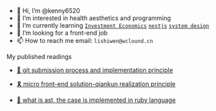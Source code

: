 -   👋 Hi, I’m @kenny6520
-   👀 I’m interested in health aesthetics and programming
-   🌱 I’m currently learning [`Investment Economics`](https://www.economist.com/finance-and-economics/) [`nestjs`](https://docs.nestjs.com/) [`system design`](https://github.com/donnemartin/system-design-primer)
-   💞️ I’m looking for a front-end job
-   📫 How to reach me email: `lishiwen@wclound.cn`

<!---
kenny6520/kenny6520 is a ✨ special ✨ repository because its `README.md` (this file) appears on your GitHub profile.
You can click the Preview link to take a look at your changes.
--->

My published readings

-   [🌟 git submission process and implementation principle](https://github.com/kenny6520/shared/tree/main/git-share)

-   [🎗 micro front-end solution-qiankun realization principle](https://github.com/kenny6520/shared/tree/main/micro-qiankun)

-   [👀 what is ast, the case is implemented in ruby language](https://github.com/kenny6520/shared/tree/main/ast-for-ruby)
